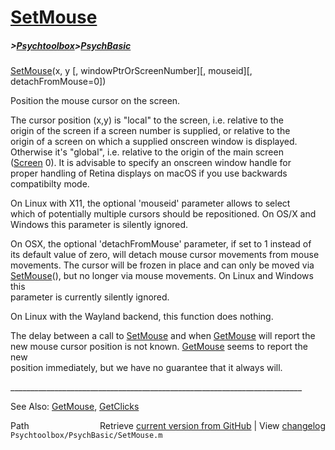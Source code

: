 # [SetMouse](SetMouse)
##### >[Psychtoolbox](Psychtoolbox)>[PsychBasic](PsychBasic)

[SetMouse](SetMouse)(x, y [, windowPtrOrScreenNumber][, mouseid][, detachFromMouse=0])  
  
Position the mouse cursor on the screen.  
  
The cursor position (x,y) is "local" to the screen, i.e. relative to the  
origin of the screen if a screen number is supplied, or relative to the  
origin of a screen on which a supplied onscreen window is displayed.  
Otherwise it's "global", i.e. relative to the origin of the main screen  
([Screen](Screen) 0). It is advisable to specify an onscreen window handle for  
proper handling of Retina displays on macOS if you use backwards  
compatibilty mode.  
  
On Linux with X11, the optional 'mouseid' parameter allows to select  
which of potentially multiple cursors should be repositioned. On OS/X and  
Windows this parameter is silently ignored.  
  
On OSX, the optional 'detachFromMouse' parameter, if set to 1 instead of  
its default value of zero, will detach mouse cursor movements from mouse  
movements. The cursor will be frozen in place and can only be moved via  
[SetMouse](SetMouse)(), but no longer via mouse movements. On Linux and Windows this  
parameter is currently silently ignored.  
  
On Linux with the Wayland backend, this function does nothing.  
  
The delay between a call to [SetMouse](SetMouse) and when [GetMouse](GetMouse) will report the  
new mouse cursor position is not known. [GetMouse](GetMouse) seems to report the new  
position immediately, but we have no guarantee that it always will.  
  
\_\_\_\_\_\_\_\_\_\_\_\_\_\_\_\_\_\_\_\_\_\_\_\_\_\_\_\_\_\_\_\_\_\_\_\_\_\_\_\_\_\_\_\_\_\_\_\_\_\_\_\_\_\_\_\_\_\_\_\_\_\_\_\_\_\_\_\_\_\_\_\_\_  
  
See Also: [GetMouse](GetMouse), [GetClicks](GetClicks)  




<div class="code_header" style="text-align:right;">
  <span style="float:left;">Path&nbsp;&nbsp;</span> <span class="counter">Retrieve <a href=
  "https://raw.github.com/Psychtoolbox-3/Psychtoolbox-3/beta/Psychtoolbox/PsychBasic/SetMouse.m">current version from GitHub</a> | View <a href=
  "https://github.com/Psychtoolbox-3/Psychtoolbox-3/commits/beta/Psychtoolbox/PsychBasic/SetMouse.m">changelog</a></span>
</div>
<div class="code">
  <code>Psychtoolbox/PsychBasic/SetMouse.m</code>
</div>

